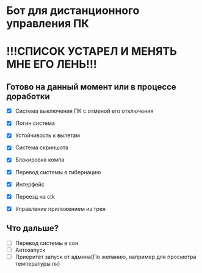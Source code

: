 # Бот для дистанционного управления ПК

# !!!СПИСОК УСТАРЕЛ И МЕНЯТЬ МНЕ ЕГО ЛЕНЬ!!! #

## Готово на данный момент или в процессе доработки

- [x] Система выключения ПК с отменой его отключения
- [x] Логин система 
- [X] Устойчивость к вылетам
- [X] Система скриншота
- [X] Блокировка компа
- [X] Перевод системы в гибернацию
- [X] Интерфейс
- [X] Переезд на ctk
- [X] Управление приложением из трея


## Что дальше?
- [ ] Перевод системы в сон
- [ ] Автозапуск
- [ ] Приоритет запуск от админа(По желанию, например для просмотра температуры пк)
